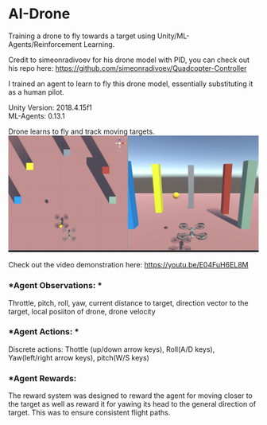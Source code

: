 # AI-Drone
Training a drone to fly towards a target using Unity/ML-Agents/Reinforcement Learning. <br />

Credit to simeonradivoev for his drone model with PID, you can check out his repo here: https://github.com/simeonradivoev/Quadcopter-Controller 

I trained an agent to learn to fly this drone model, essentially substituting it as a human pilot. 

Unity Version: 2018.4.15f1  
ML-Agents: 0.13.1

Drone learns to fly and track moving targets. 
![](droneimage.PNG)

Check out the video demonstration here: https://youtu.be/E04FuH6EL8M

### *Agent Observations: * 
Throttle, pitch, roll, yaw, current distance to target, direction vector to the target, local posiiton of drone, drone velocity

### *Agent Actions: * 
Discrete actions: Thottle (up/down arrow keys), Roll(A/D keys), Yaw(left/right arrow keys), pitch(W/S keys)

### *Agent Rewards: 
The reward system was designed to reward the agent for moving closer to the target as well as reward it for yawing its head to the general direction of target. This was to ensure consistent flight paths. 


